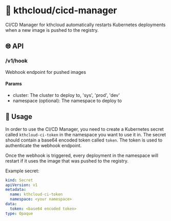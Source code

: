 # 🤖 kthcloud/cicd-manager

CI/CD Manager for kthcloud automatically restarts Kubernetes deployments when a new image is pushed to the registry.

## 🌐 API
### /v1/hook
Webhook endpoint for pushed images

#### Params
- cluster: The cluster to deploy to, 'sys', 'prod', 'dev'
- namespace (optional): The namespace to deploy to

## 🔧 Usage
In order to use the CI/CD Manager, you need to create a Kubernetes secret called `kthcloud-ci-token` in the namespace you want to use it in. The secret should contain a base64 encoded token called `token`. The token is used to authenticate the webhook endpoint.

Once the webhook is triggered, every deployment in the namespace will restart if it uses the image that was pushed to the registry.

Example secret:
```yaml
kind: Secret
apiVersion: v1
metadata:
  name: kthcloud-ci-token
  namespace: <your namespace>
data:
  token: <base64 encoded token>
type: Opaque
```
